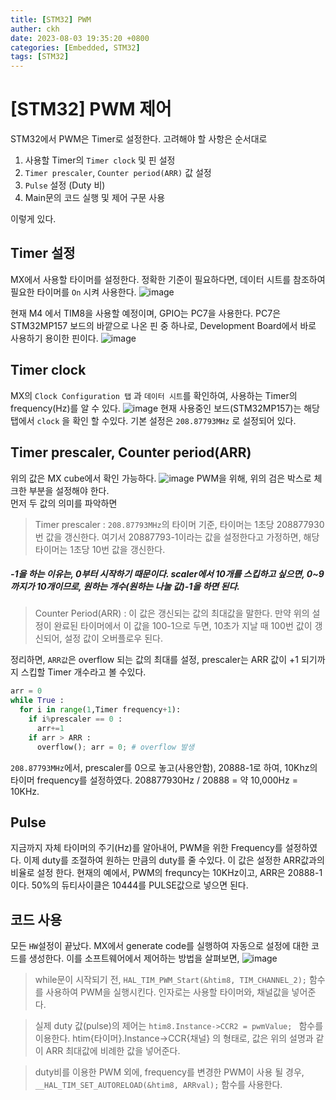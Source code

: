 ```yaml
---
title: [STM32] PWM
auther: ckh
date: 2023-08-03 19:35:20 +0800
categories: [Embedded, STM32]
tags: [STM32]    
---
```


# [STM32] PWM 제어

STM32에서 PWM은 Timer로 설정한다.
고려해야 할 사항은 순서대로
1. 사용할 Timer의 ``Timer clock`` 및 핀 설정
2. ``Timer prescaler``, ``Counter period(ARR)`` 값 설정
3. ``Pulse`` 설정 (Duty 비)
4. Main문의 코드 실행 및 제어 구문 사용
  
이렇게 있다.

## Timer 설정
MX에서 사용할 타이머를 설정한다. 정확한 기준이 필요하다면, 데이터 시트를 참조하여 필요한 타이머를 ``On`` 시켜 사용한다.
![image](https://github.com/ckh7488/ckh7488.github.io/assets/75701998/9af282aa-a3da-47bc-80fd-e534f2943d7d)

현재 M4 에서 TIM8을 사용할 예정이며, GPIO는 PC7을 사용한다.
PC7은 STM32MP157 보드의 바깥으로 나온 핀 중 하나로, Development Board에서 바로 사용하기 용이한 핀이다.
![image](https://github.com/ckh7488/ckh7488.github.io/assets/75701998/409a06e1-d006-4266-b29f-1eb0ffe55de6)


## Timer clock
MX의 ``Clock Configuration 탭`` 과 ``데이터 시트``를 확인하여, 사용하는 Timer의 frequency(Hz)를 알 수 있다.
![image](https://github.com/ckh7488/ckh7488.github.io/assets/75701998/7cc63c1f-9077-4780-9312-6a733a2641ce)
현재 사용중인 보드(STM32MP157)는 해당 탭에서 ``clock`` 을 확인 할 수있다.
기본 설정은 ``208.87793MHz`` 로 설정되어 있다.

## Timer prescaler, Counter period(ARR) 
위의 값은 MX cube에서 확인 가능하다.
![image](https://github.com/ckh7488/ckh7488.github.io/assets/75701998/4f70a045-3a72-4340-bbb5-4b9eeeb8ba73)
PWM을 위해, 위의 검은 박스로 체크한 부분을 설정해야 한다.  
먼저 두 값의 의미를 파악하면

>Timer prescaler :  ``208.87793MHz``의 타이머 기준, 타이머는 1초당 208877930번 값을 갱신한다. 여기서 20887793-1이라는 값을 설정한다고 가정하면, 해당 타이머는 1초당 10번 값을 갱신한다.
##### -1을 하는 이유는, 0부터 시작하기 때문이다. scaler에서 10개를 스킵하고 싶으면, 0~9까지가 10개이므로, 원하는 개수(원하는 나눌 값)-1을 하면 된다.
>Counter Period(ARR) : 이 값은 갱신되는 값의 최대값을 말한다. 만약 위의 설정이 완료된 타이머에서 이 값을 100-1으로 두면, 10초가 지날 때 100번 값이 갱신되어, 설정 값이 오버플로우 된다.


정리하면, ``ARR값``은 overflow 되는 값의 최대를 설정, prescaler는 ARR 값이 +1 되기까지 스킵할 Timer 개수라고 볼 수있다.

```python
arr = 0
while True : 
  for i in range(1,Timer frequency+1):
    if i%prescaler == 0 :
      arr+=1
    if arr > ARR :     
      overflow(); arr = 0; # overflow 발생
```

``208.87793MHz``에서, prescaler를 0으로 놓고(사용안함), 20888-1로 하여, 10Khz의 타이머 frequency를 설정하였다.
208877930Hz / 20888 = 약 10,000Hz = 10KHz.

## Pulse
지금까지 자체 타이머의 주기(Hz)를 알아내어, PWM을 위한 Frequency를 설정하였다.
이제 duty를 조절하여 원하는 만큼의 duty를 줄 수있다.
이 값은 설정한 ARR값과의 비율로 설정 한다.
현재의 예에서, PWM의 frequncy는 10KHz이고, ARR은 20888-1 이다. 50%의 듀티사이클은 10444를 PULSE값으로 넣으면 된다.

## 코드 사용
모든 ``HW``설정이 끝났다. MX에서 generate code를 실행하여 자동으로 설정에 대한 코드를 생성한다.
이를 소프트웨어에서 제어하는 방법을 살펴보면,
![image](https://github.com/ckh7488/ckh7488.github.io/assets/75701998/2a44aa6a-4fcd-498a-ae10-54c9a0da7261)

>while문이 시작되기 전, ``HAL_TIM_PWM_Start(&htim8, TIM_CHANNEL_2);`` 함수를 사용하여 PWM을 실행시킨다.
인자로는 사용할 타이머와, 채널값을 넣어준다.

>실제 duty 값(pulse)의 제어는 ``htim8.Instance->CCR2 = pwmValue; `` 함수를 이용한다.
htim{타이머}.Instance->CCR{채널} 의 형태로, 값은 위의 설명과 같이 ARR 최대값에 비례한 값을 넣어준다.

>duty비를 이용한 PWM 외에, frequency를 변경한 PWM이 사용 될 경우, `__HAL_TIM_SET_AUTORELOAD(&htim8, ARRval);` 함수를 사용한다.
